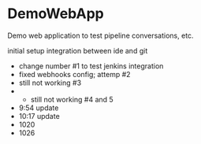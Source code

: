 # DemoWebApp
Demo web application to test pipeline conversations, etc.

initial setup integration between ide and git
- change number #1 to test jenkins integration
- fixed webhooks config; attemp #2
- still not working #3
- - still not working #4 and 5
- 9:54 update
- 10:17 update
- 1020
- 1026
